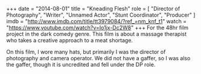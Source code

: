 +++
date = "2014-08-01"
title = "Kneading Flesh"
role = [ "Director of Photography", "Writer", "Unnamed Actor", "Stunt Coordinator", "Producer" ]
imdb = "http://www.imdb.com/title/tt3979084/?ref_=nm_knf_t1"
watch = "https://www.youtube.com/watch?v=Io1jx-Dc2W8"
+++
For the 48hr film project in the dark comedy genre.  This film is about a massage therapist who takes a creative
approach to a meat shortage.

On this film, I wore many hats, but primarily I was the director of photography and camera operator.  We did not have a
gaffer, so I was also the gaffer, though it is uncredited and fell under the DP role.
